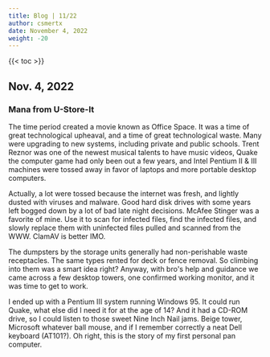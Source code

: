 ```yaml
---
title: Blog | 11/22
author: csmertx
date: November 4, 2022
weight: -20
---
```


<!--more-->

{{< toc >}}

## Nov. 4, 2022
### Mana from U-Store-It

The time period created a movie known as Office Space. It was a time of great technological upheaval, and a time of great technological waste. Many were upgrading to new systems, including private and public schools. Trent Reznor was one of the newest musical talents to have music videos, Quake the computer game had only been out a few years, and Intel Pentium II & III machines were tossed away in favor of laptops and more portable desktop computers.

Actually, a lot were tossed because the internet was fresh, and lightly dusted with viruses and malware. Good hard disk drives with some years left bogged down by a lot of bad late night decisions. McAfee Stinger was a favorite of mine. Use it to scan for infected files, find the infected files, and slowly replace them with uninfected files pulled and scanned from the WWW. ClamAV is better IMO.

The dumpsters by the storage units generally had non-perishable waste receptacles. The same types rented for deck or fence removal. So climbing into them was a smart idea right? Anyway, with bro's help and guidance we came across a few desktop towers, one confirmed working monitor, and it was time to get to work.

I ended up with a Pentium III system running Windows 95. It could run Quake, what else did I need it for at the age of 14? And it had a CD-ROM drive, so I could listen to those sweet Nine Inch Nail jams. Beige tower, Microsoft whatever ball mouse, and if I remember correctly a neat Dell keyboard (AT101?). Oh right, this is the story of my first personal pan computer.
